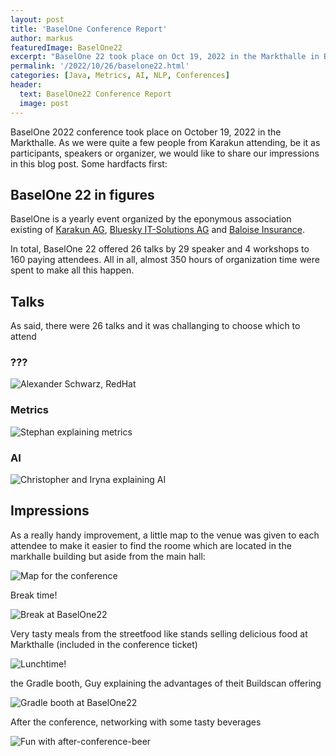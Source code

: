 ```yaml
---
layout: post
title: 'BaselOne Conference Report'
author: markus
featuredImage: BaselOne22
excerpt: "BaselOne 22 took place on Oct 19, 2022 in the Markthalle in Basel, Switzerland. Let us have a look back at this amazing event from different views: as one of the organizers, as speaker and as attendees."
permalink: '/2022/10/26/baselone22.html'
categories: [Java, Metrics, AI, NLP, Conferences]
header:
  text: BaselOne22 Conference Report
  image: post
---
```


BaselOne 2022 conference took place on October 19, 2022 in the Markthalle. As we were quite a few people from Karakun attending, be it as participants, speakers or organizer, we would like to share our impressions in this blog post. Some hardfacts first:

## BaselOne 22 in figures
BaselOne is a yearly event organized by the eponymous association existing of [Karakun AG](https://karakun.com), [Bluesky IT-Solutions AG](https://bluesky-it.ch) and [Baloise Insurance](https://baloise.com).

 In total, BaselOne 22 offered 26 talks by 29 speaker and 4 workshops to 160 paying attendees. All in all, almost 350 hours of organization time were spent to make all this happen.



## Talks

As said, there were 26 talks and it was challanging to choose which to attend

### ???

![Alexander Schwarz, RedHat](/assets/posts/2022-10-25-basel-one/Basel-One-29.jpg)


### Metrics

![Stephan explaining metrics](/assets/posts/2022-10-25-basel-one/IMG_1530.jpeg)

### AI

![Christopher and Iryna explaining AI](/assets/posts/2022-10-25-basel-one/IMG_1535.jpeg)


## Impressions

As a really handy improvement, a little map to the venue was given to each attendee to make it easier to find the roome which are located in the markhalle building but aside from the main hall:

![Map for the conference](/assets/posts/2022-10-25-basel-one/IMG_1525.jpeg)

Break time!

![Break at BaselOne22](/assets/posts/2022-10-25-basel-one/Basel-One-57.jpg)


Very tasty meals from the streetfood like stands selling delicious food at Markthalle (included in the conference ticket)

![Lunchtime!](/assets/posts/2022-10-25-basel-one/IMG_1534.jpeg)

the Gradle booth, Guy explaining the advantages of theit Buildscan offering

![Gradle booth at BaselOne22](/assets/posts/2022-10-25-basel-one/Basel-One-189.jpg)

After the conference, networking with some tasty beverages

![Fun with after-conference-beer](/assets/posts/2022-10-25-basel-one/Basel-One-190.jpg)






